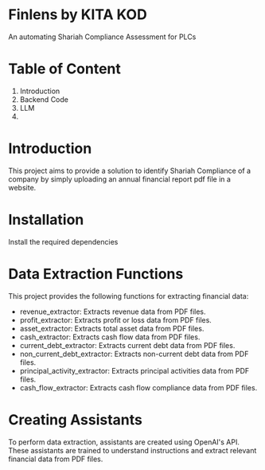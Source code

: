 # Finlens by KITA KOD 

An automating Shariah Compliance Assessment for PLCs

# Table of Content
1) Introduction
2) Backend Code
3) LLM
4) 

# Introduction
This project aims to provide a solution to identify Shariah Compliance of a company by simply uploading an annual financial report pdf file in a website. 

# Installation
Install the required dependencies

# Data Extraction Functions
This project provides the following functions for extracting financial data:

- revenue_extractor: Extracts revenue data from PDF files.
- profit_extractor: Extracts profit or loss data from PDF files.
- asset_extractor: Extracts total asset data from PDF files.
- cash_extractor: Extracts cash flow data from PDF files.
- current_debt_extractor: Extracts current debt data from PDF files.
- non_current_debt_extractor: Extracts non-current debt data from PDF files.
- principal_activity_extractor: Extracts principal activities data from PDF files.
- cash_flow_extractor: Extracts cash flow compliance data from PDF files.
  
# Creating Assistants
To perform data extraction, assistants are created using OpenAI's API. These assistants are trained to understand instructions and extract relevant financial data from PDF files.
